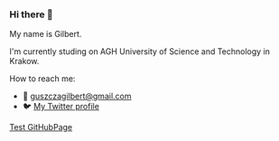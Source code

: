 ### Hi there 👋
My name is Gilbert.

I'm currently studing on AGH University of Science and Technology in Krakow.

How to reach me:
  - :email: guszczagilbert@gmail.com
  - :bird: [My Twitter profile](https://twitter.com/GilbertGuszcza)


[Test GitHubPage](https://isdre.github.io)

<!--
**Isdre/Isdre** is a ✨ _special_ ✨ repository because its `README.md` (this file) appears on your GitHub profile.

Here are some ideas to get you started:

- 🔭 I’m currently working on ...
- 🌱 I’m currently learning ...
- 👯 I’m looking to collaborate on ...
- 🤔 I’m looking for help with ...
- 💬 Ask me about ...
- 📫 How to reach me: ...
- 😄 Pronouns: ...
- ⚡ Fun fact: ...
-->
